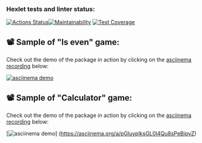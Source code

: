 ### Hexlet tests and linter status:
[![Actions Status](https://github.com/Shmelevick/python-project-49/actions/workflows/hexlet-check.yml/badge.svg)](https://github.com/Shmelevick/python-project-49/actions)[![Maintainability](https://api.codeclimate.com/v1/badges/48b30ee9e092d6ff1e60/maintainability)](https://codeclimate.com/github/Shmelevick/python-project-49/maintainability)
[![Test Coverage](https://api.codeclimate.com/v1/badges/48b30ee9e092d6ff1e60/test_coverage)](https://codeclimate.com/github/Shmelevick/python-project-49/test_coverage)

## 📽️ Sample of "Is even" game:

Check out the demo of the package in action by clicking on the [asciinema recording](https://asciinema.org/a/sOCkYp6t3giKi2DkTCcgzuYUf) below:

[![asciinema demo](https://asciinema.org/a/sOCkYp6t3giKi2DkTCcgzuYUf.svg)](https://asciinema.org/a/sOCkYp6t3giKi2DkTCcgzuYUf)


## 📽️ Sample of "Calculator" game:

Check out the demo of the package in action by clicking on the [asciinema recording](https://asciinema.org/a/pGluyplksGL0l4Qu8sPeBipvZ) below:

[![asciinema demo](https://asciinema.org/a/pGluyplksGL0l4Qu8sPeBipvZ.svg)]
(https://asciinema.org/a/pGluyplksGL0l4Qu8sPeBipvZ)
